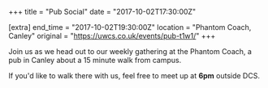 +++
title = "Pub Social"
date = "2017-10-02T17:30:00Z"

[extra]
end_time = "2017-10-02T19:30:00Z"
location = "Phantom Coach, Canley"
original = "https://uwcs.co.uk/events/pub-t1w1/"
+++

Join us as we head out to our weekly gathering at the Phantom Coach, a pub in Canley about a 15 minute walk from campus.

  

If you'd like to walk there with us, feel free to meet up at **6pm** outside DCS.


